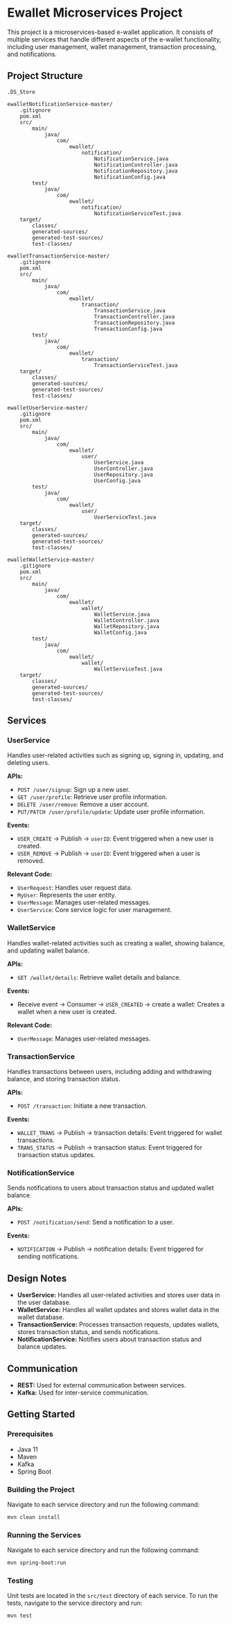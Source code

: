 
# Ewallet Microservices Project

This project is a microservices-based e-wallet application. It consists of multiple services that handle different aspects of the e-wallet functionality, including user management, wallet management, transaction processing, and notifications.

## Project Structure

```
.DS_Store

ewalletNotificationService-master/
    .gitignore
    pom.xml
    src/
        main/
            java/
                com/
                    ewallet/
                        notification/
                            NotificationService.java
                            NotificationController.java
                            NotificationRepository.java
                            NotificationConfig.java
        test/
            java/
                com/
                    ewallet/
                        notification/
                            NotificationServiceTest.java
    target/
        classes/
        generated-sources/
        generated-test-sources/
        test-classes/

ewalletTransactionService-master/
    .gitignore
    pom.xml
    src/
        main/
            java/
                com/
                    ewallet/
                        transaction/
                            TransactionService.java
                            TransactionController.java
                            TransactionRepository.java
                            TransactionConfig.java
        test/
            java/
                com/
                    ewallet/
                        transaction/
                            TransactionServiceTest.java
    target/
        classes/
        generated-sources/
        generated-test-sources/
        test-classes/

ewalletUserService-master/
    .gitignore
    pom.xml
    src/
        main/
            java/
                com/
                    ewallet/
                        user/
                            UserService.java
                            UserController.java
                            UserRepository.java
                            UserConfig.java
        test/
            java/
                com/
                    ewallet/
                        user/
                            UserServiceTest.java
    target/
        classes/
        generated-sources/
        generated-test-sources/
        test-classes/

ewalletWalletService-master/
    .gitignore
    pom.xml
    src/
        main/
            java/
                com/
                    ewallet/
                        wallet/
                            WalletService.java
                            WalletController.java
                            WalletRepository.java
                            WalletConfig.java
        test/
            java/
                com/
                    ewallet/
                        wallet/
                            WalletServiceTest.java
    target/
        classes/
        generated-sources/
        generated-test-sources/
        test-classes/
```

## Services

### UserService

Handles user-related activities such as signing up, signing in, updating, and deleting users.

**APIs:**

- `POST /user/signup`: Sign up a new user.
- `GET /user/profile`: Retrieve user profile information.
- `DELETE /user/remove`: Remove a user account.
- `PUT/PATCH /user/profile/update`: Update user profile information.

**Events:**

- `USER_CREATE` -> Publish -> `userID`: Event triggered when a new user is created.
- `USER_REMOVE` -> Publish -> `userID`: Event triggered when a user is removed.

**Relevant Code:**

- `UserRequest`: Handles user request data.
- `MyUser`: Represents the user entity.
- `UserMessage`: Manages user-related messages.
- `UserService`: Core service logic for user management.

### WalletService

Handles wallet-related activities such as creating a wallet, showing balance, and updating wallet balance.

**APIs:**

- `GET /wallet/details`: Retrieve wallet details and balance.

**Events:**

- Receive event -> Consumer -> `USER_CREATED` -> create a wallet: Creates a wallet when a new user is created.

**Relevant Code:**

- `UserMessage`: Manages user-related messages.

### TransactionService

Handles transactions between users, including adding and withdrawing balance, and storing transaction status.

**APIs:**

- `POST /transaction`: Initiate a new transaction.

**Events:**

- `WALLET_TRANS` -> Publish -> transaction details: Event triggered for wallet transactions.
- `TRANS_STATUS` -> Publish -> transaction status: Event triggered for transaction status updates.

### NotificationService

Sends notifications to users about transaction status and updated wallet balance.

**APIs:**

- `POST /notification/send`: Send a notification to a user.

**Events:**

- `NOTIFICATION` -> Publish -> notification details: Event triggered for sending notifications.

## Design Notes

- **UserService:** Handles all user-related activities and stores user data in the user database.
- **WalletService:** Handles all wallet updates and stores wallet data in the wallet database.
- **TransactionService:** Processes transaction requests, updates wallets, stores transaction status, and sends notifications.
- **NotificationService:** Notifies users about transaction status and balance updates.

## Communication

- **REST:** Used for external communication between services.
- **Kafka:** Used for inter-service communication.

## Getting Started

### Prerequisites

- Java 11
- Maven
- Kafka
- Spring Boot

### Building the Project

Navigate to each service directory and run the following command:

```sh
mvn clean install
```

### Running the Services

Navigate to each service directory and run the following command:

```sh
mvn spring-boot:run
```

### Testing

Unit tests are located in the `src/test` directory of each service. To run the tests, navigate to the service directory and run:

```sh
mvn test
```
